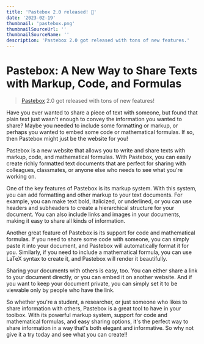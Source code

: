 ```yaml
---
title: 'Pastebox 2.0 released! 🎉'
date: '2023-02-19'
thumbnail: 'pastebox.png'
thumbnailSourceUrl: ''
thumbnailSourceName: ''
description: 'Pastebox 2.0 got released with tons of new features.'
---
```

# Pastebox: A New Way to Share Texts with Markup, Code, and Formulas
> [Pastebox](https://pastebox.vercel.app/) 2.0 got released with tons of new features!

Have you ever wanted to share a piece of text with someone, but found that plain text just wasn't enough to convey the information you wanted to share? Maybe you needed to include some formatting or markup, or perhaps you wanted to embed some code or mathematical formulas. If so, then Pastebox might just be the website for you!

Pastebox is a new website that allows you to write and share texts with markup, code, and mathematical formulas. With Pastebox, you can easily create richly formatted text documents that are perfect for sharing with colleagues, classmates, or anyone else who needs to see what you're working on.

One of the key features of Pastebox is its markup system. With this system, you can add formatting and other markup to your text documents. For example, you can make text bold, italicized, or underlined, or you can use headers and subheaders to create a hierarchical structure for your document. You can also include links and images in your documents, making it easy to share all kinds of information.

Another great feature of Pastebox is its support for code and mathematical formulas. If you need to share some code with someone, you can simply paste it into your document, and Pastebox will automatically format it for you. Similarly, if you need to include a mathematical formula, you can use LaTeX syntax to create it, and Pastebox will render it beautifully.

Sharing your documents with others is easy, too. You can either share a link to your document directly, or you can embed it on another website. And if you want to keep your document private, you can simply set it to be viewable only by people who have the link.

So whether you're a student, a researcher, or just someone who likes to share information with others, Pastebox is a great tool to have in your toolbox. With its powerful markup system, support for code and mathematical formulas, and easy sharing options, it's the perfect way to share information in a way that's both elegant and informative. So why not give it a try today and see what you can create!!